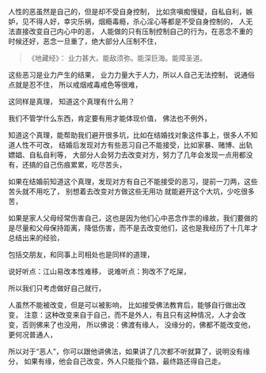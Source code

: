 人性的恶虽然是自己的，但是却不受自身控制，
比如贪嗔痴慢疑，自私自利，嫉妒，见不得人好，幸灾乐祸，烟瘾毒瘾，杀心淫心等都是不受自身控制的，
人无法直接改变自己内心中的恶，
人能做的只有压制控制自己的行为，在恶念不重的时候还好，恶念一旦重了，绝大部分人压制不住，

> 《地藏经》：
> 业力甚大。能敌须弥。能深巨海。能障圣道。 

这些恶习是业力产生的结果，
业力力量大于人力，所以人自己无法控制，
说通俗点就是忍不住，
所以戒烟戒毒戒色等很难，

这同样是真理，
知道这个真理有什么用？

我们不管学什么东西，肯定要有用才能体现价值，
佛法也不例外，

知道这个真理，能帮助我们避开很多坑，比如在结婚找对象这件事上，很多人不知道人性不可改，
结婚后发现对方有些恶习自己不能接受，比如家暴、赌博、出轨嫖娼、自私自利等，
大部分人会努力去改变对方，努力了几年会发现一点用都没有，还搞的自己伤痕累累，吃尽苦头，

如果在结婚前知道这个真理，发现对方有自己不能接受的恶习，提前一刀两，这些苦头就不用吃了，
别想着去改变对方做这些无用功
就能避开这个大坑，少吃很多苦，

如果是家人父母经常伤害自己，这也是因为他们心中恶念作祟的缘故，我们要做的是尽量和父母保持距离，降低伤害，而不是去改变他们，这也是我经历了十几年才总结出来的经验，

包括交朋友，和同事上司相处也是同样的道理，

说好听点：江山易改本性难移，
说难听点：狗改不了吃屎，

所以我们只考虑做好自己就行，

人虽然不能被改变，但是可以被影响，
比如接受佛法教育后，能够自行做出改变，
注意：这种改变来自于自己，而不是外人，有且只有这种情况，人才会改变，否则佛来了也没用，
所以佛说：佛渡有缘人，
没缘分的，佛都不能改变他，更何况普通人，

所以对于“恶人”，你可以跟他讲佛法，如果讲了几次都不听就算了，说明没有缘分，
如果有缘，他会自己改变，外人只能指个路，最终路还得自己走。






